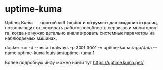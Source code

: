# uptime-kuma

Uptime Kuma — прос­той self-hosted-инс­тру­мент для соз­дания стра­ниц, поз­воля­ющих отсле­живать работос­пособ­ность сер­висов и монито­рин­га, ког­да не нуж­но деталь­но ана­лизи­ровать сис­темные парамет­ры на наб­люда­емых машинах.

docker run -d --restart=always -p 3001:3001 -v uptime-kuma:/app/data --name uptime-kuma louislam/uptime-kuma:1

Более подробную инфу можно найти тут https://uptime.kuma.pet/ 
